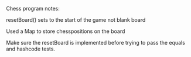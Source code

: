 Chess program notes:

resetBoard() sets to the start of the game not blank board

Used a Map to store chesspositions on the board

Make sure the resetBoard is implemented before trying to pass the equals and hashcode tests.


